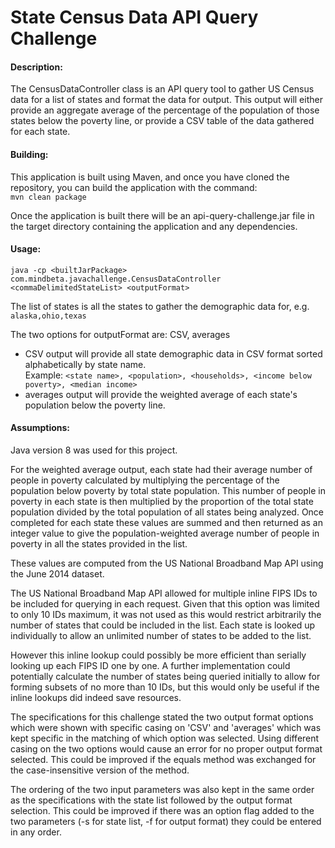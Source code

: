 # State Census Data API Query Challenge

#### Description: ####
The CensusDataController class is an API query tool to gather US Census data for a list of states and format the data for output. This output will either provide an aggregate average of the percentage of the population of those states below the poverty line, or provide a CSV table of the data gathered for each state. 
#### Building: ####
This application is built using Maven, and once you have cloned the repository, you can build the application with the command:  
`mvn clean package`  

Once the application is built there will be an api-query-challenge.jar file in the target directory containing the application and any dependencies.  
#### Usage: ####  
`java -cp <builtJarPackage> com.mindbeta.javachallenge.CensusDataController <commaDelimitedStateList> <outputFormat>`  

The list of states is all the states to gather the demographic data for, e.g. `alaska,ohio,texas`

The two options for outputFormat are: CSV, averages  
  
* CSV output will provide all state demographic data in CSV format sorted alphabetically by state name.  
Example: `<state name>, <population>, <households>, <income below poverty>, <median income>`
* averages output will provide the weighted average of each state's population below the poverty line.  
#### Assumptions: ####
Java version 8 was used for this project.

For the weighted average output, each state had their average number of people in poverty calculated by multiplying the percentage of the population below poverty by total state population. This number of people in poverty in each state is then multiplied by the proportion of the total state population divided by the total population of all states being analyzed. Once completed for each state these values are summed and then returned as an integer value to give the population-weighted average number of people in poverty in all the states provided in the list. 

These values are computed from the US National Broadband Map API using the June 2014 dataset. 

The US National Broadband Map API allowed for multiple inline FIPS IDs to be included for querying in each request. Given that this option was limited to only 10 IDs maximum, it was not used as this would restrict arbitrarily the number of states that could be included in the list. Each state is looked up individually to allow an unlimited number of states to be added to the list.  
 
However this inline lookup could possibly be more efficient than serially looking up each FIPS ID one by one. A further implementation could potentially calculate the number of states being queried initially to allow for forming subsets of no more than 10 IDs, but this would only be useful if the inline lookups did indeed save resources.

The specifications for this challenge stated the two output format options which were shown with specific casing on 'CSV' and 'averages' which was kept specific in the matching of which option was selected. Using different casing on the two options would cause an error for no proper output format selected. This could be improved if the equals method was exchanged for the case-insensitive version of the method.

The ordering of the two input parameters was also kept in the same order as the specifications with the state list followed by the output format selection. This could be improved if there was an option flag added to the two parameters (-s for state list, -f for output format) they could be entered in any order. 
